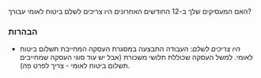 האם המעסיקים שלך ב-12 החודשים האחרונים היו צריכים לשלם ביטוח לאומי עבורך?

### הבהרות
* *היו צריכים לשלם*:
    העבודה התבצעה במסגרת העסקה המחייבת תשלום ביטוח לאומי. למשל העסקה שכוללת תלושי משכורת (אבל יש עוד סוגי העסקה שמחייבים תשלום ביטוח לאומי - צריך לפרט פה).
    
